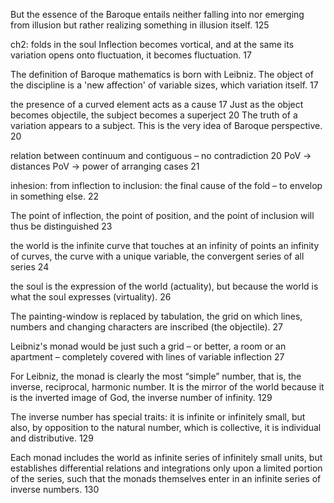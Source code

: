 ﻿But the essence of the Baroque entails neither falling into nor emerging from illusion but rather realizing  something in illusion itself. 125

ch2: folds in the soul
Inflection becomes vortical, and at the same its variation opens onto fluctuation, it becomes fluctuation. 17

The definition of Baroque mathematics is born with Leibniz. The object of the discipline is a 'new affection' of variable sizes, which variation itself. 17

the presence of a curved element acts as a cause 17
Just as the object becomes objectile, the subject becomes a superject 20
The truth of a variation appears to a subject. This is the very idea of Baroque perspective. 20

relation between continuum and contiguous – no contradiction 20
PoV → distances
PoV → power of arranging cases 21

inhesion: from inflection to inclusion: the final cause of the fold – to envelop in something else. 22

The point of inflection, the point of position, and the point of inclusion will thus be distinguished 23

the world is the infinite curve that touches at an infinity of points an infinity of curves, the curve with a unique variable, the convergent series of all series 24

the soul is the expression of the world (actuality), but because the world is what the soul expresses (virtuality). 26

The painting-window is replaced by tabulation, the grid on which lines, numbers and changing characters are inscribed (the objectile). 27

Leibniz's monad would be just such a grid – or better, a room or an apartment – completely covered with lines of variable inflection 27

For Leibniz, the monad is clearly the most “simple” number, that is, the inverse, reciprocal, harmonic number. It is the mirror of the world because it is the inverted image of God, the inverse number of infinity. 129

The inverse number has special traits: it is infinite or infinitely small, but also, by opposition to the natural number, which is collective, it is individual and distributive. 129

Each monad includes the world as infinite series of infinitely small units, but establishes differential relations and integrations only upon a limited portion of the series, such that the monads themselves enter in an infinite series of inverse numbers. 130
